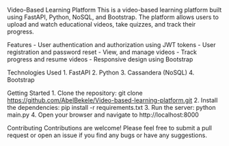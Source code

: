 Video-Based Learning Platform
This is a video-based learning platform built using FastAPI, Python, NoSQL, and Bootstrap. The platform allows users to upload and watch educational videos, take quizzes, and track their progress.

Features
    - User authentication and authorization using JWT tokens
    - User registration and password reset
    - View, and manage videos
    - Track progress and resume videos
    - Responsive design using Bootstrap

Technologies Used
    1. FastAPI
    2. Python
    3. Cassandera (NoSQL)
    4. Bootstrap

Getting Started
    1. Clone the repository: git clone https://github.com/AbelBekele/Video-based-learning-platform.git
    2. Install the dependencies: pip install -r requirements.txt
    3. Run the server: python main.py
    4. Open your browser and navigate to http://localhost:8000

Contributing
Contributions are welcome! Please feel free to submit a pull request or open an issue if you find any bugs or have any suggestions.
